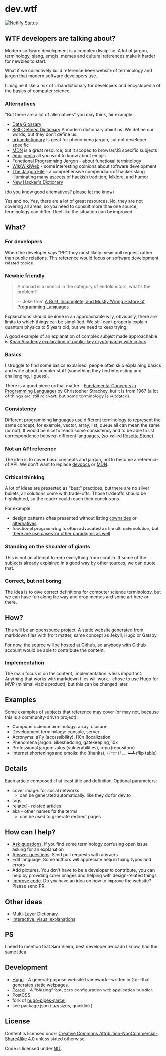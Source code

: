 # dev.wtf

[![Netlify Status](https://api.netlify.com/api/v1/badges/56042058-f77b-4bfd-a9a6-edd42683528a/deploy-status)](https://app.netlify.com/sites/devwtf/deploys)

## WTF developers are talking about?

Modern software development is a complex discipline. A lot of jargon, terminology, slang, emojis, memes and cultural references make it harder for newbies to start.

What if we collectively build reference ~~book~~ website of terminology and jargon that modern software developers use.

I imagine it like a mix of urbandictionary for developers and encyclopedia of the basics of computer science.

### Alternatives

"But there are a lot of alternatives" you may think, for example:

- [Data Glossary](https://github.com/airbytehq/glossary)
- [Self-Defined Dictionary](https://github.com/tatianamac/selfdefined) A modern dictionary about us. We define our words, but they don't define us.
- [urbandictionary](https://www.urbandictionary.com/) is great for phenomena jargon, but not developer specific
- [MDN](https://developer.mozilla.org) is a great resource, but it scoped to browser/JS specific subjects
- [emojipedia](https://emojipedia.org/) all you want to know about emojis
- [Functional Programming Jargon](https://github.com/hemanth/functional-programming-jargon) - about functional terminology
- [WikiWikiWeb](http://wiki.c2.com/) - some interesting opinions about software development
- [The Jargon File](http://www.catb.org/~esr/jargon/html/go01.html) - a comprehensive compendium of hacker slang illuminating many aspects of hackish tradition, folklore, and humor
- [New Hacker's Dictionary](https://archive.org/stream/jarg422/jarg422.txt)

(do you know good alternatives? please let me know)

Yes and no. Yes, there are a lot of great resources. No, they are not covering all areas, so you need to consult more than one source, terminology can differ. I feel like the situation can be improved.

## What?

### For developers

When the developer says "PR" they most likely mean pull request rather than public relations. This reference would focus on software development related topics.

### Newbie friendly

> A monad is a monoid in the category of endofunctors, what's the problem?
>
> -- Joke from [A Brief, Incomplete, and Mostly Wrong History of Programming Languages](http://james-iry.blogspot.com/2009/05/brief-incomplete-and-mostly-wrong.html)

Explanations should be done in an approachable way, obviously, there are limits to which things can be simplified. We still can't properly explain quantum physics to 5 years old, but we need to keep trying.

A good example of an explanation of complex subject made approachable is [Khan Academy explanation of public-key cryptography with colors](https://www.khanacademy.org/computing/computer-science/cryptography/modern-crypt/v/diffie-hellman-key-exchange-part-1).

### Basics

I struggle to find some basics explained, people often skip explaining basics and write about complex stuff (something they find interesting and challenging, I guess).

There is a good piece on that matter - [Fundamental Concepts in Programming Languages](http://citeseerx.ist.psu.edu/viewdoc/download?doi=10.1.1.332.3161&rep=rep1&type=pdf) by Christopher Strachey, but it is from 1967 (a lot of things are still relevant, but some terminology is outdated).

### Consistency

Different programming languages use different terminology to represent the same concept, for example, vector, array, list, queue all can mean the same (or not). It would be nice to reach some consistency and to be able to list correspondence between different languages, (so-called [Rosetta Stone](http://rosettacode.org/wiki/Rosetta_Code:About)).

### Not an API reference

The idea is to cover basic concepts and jargon, not to become a reference of API. We don't want to replace [devdocs](https://devdocs.io/) or [MDN](https://developer.mozilla.org).

### Critical thinking

A lot of ideas are presented as "best" practices, but there are no silver bullets, all solutions come with trade-offs. Those tradeoffs should be highlighted, so the reader could reach their conclusions.

For example:

- design patterns often presented without listing [downsides](https://www.deconstructconf.com/2017/brian-marick-patterns-failed-why-should-we-care) or [alternatives](https://github.com/thma/LtuPatternFactory)
- functional programming is often advocated as the ultimate solution, but [there are use cases for other paradigms as well](https://www.youtube.com/watch?v=449j7oKQVkc&t=1s)

### Standing on the shoulder of giants

This is not an attempt to redo everything from scratch. If some of the subjects already explained in a good way by other sources, we can quote that.

### Correct, but not boring

The idea is to give correct definitions for computer science terminology, but we can have fun along the way and drop memes and some art here or there.

## How?

This will be an opensource project. A static website generated from markdown files with front matter, same concept as Jekyll, Hugo or Gatsby.

For now, the [source will be hosted at Github](https://github.com/stereobooster/dev.wtf), so anybody with Github account would be able to contribute the content.

### Implementation

The main focus is on the content, implementation is less important. Anything that works with markdown files will work. I chose to use Hugo for MVP (minimal viable product), but this can be changed later.

## Examples

Some examples of subjects that reference may cover (or may not, because this is a community-driven project):

- Computer science terminology: array, closure
- Development terminology: console, server
- Acronyms: a11y (accessibility), l10n (localization)
- Phenomena jargon: bikeshedding, gatekeeping, 10x
- Professional jargon: vulns (vulnerabilities), repo (repository)
- Internet shortenings and emojis: thx (thanks), `(╯°□°)╯︵ ┻━┻` (flip table)

## Details

Each article composed of at least title and definition. Optional parameters:

- cover image: for social networks
  - can be generated automatically. like they do for dev.to
- tags
- related - related articles
- aka - other names for the terms
  - can be used to generate redirect pages

## How can I help?

- [Ask questions](https://github.com/stereobooster/dev.wtf/issues). If you find some terminology confusing open issue asking for an explanation
- [Answer questions](https://github.com/stereobooster/dev.wtf/new/master/content/posts). Send pull requests with answers
- Edit language. Some authors will appreciate help in fixing typos and errors
- Add pictures. You don't have to be a developer to contribute, you can help by providing cover images and helping with design-related things
- [Improve code](https://github.com/stereobooster/dev.wtf). Do you have an idea on how to improve the website? Please send PR.

## Other ideas

- [Multi-Layer Dictionary](http://learnthesewordsfirst.com/about/what-is-a-multi-layer-dictionary.html)
- [Interactive, visual explanations](https://www.cs.usfca.edu/~galles/visualization/Algorithms.html)

## PS

I need to mention that Sara Vieira, best developer avocado I know, had the [same idea](https://github.com/SaraVieira/webdev.wtf/issues/1).

## Development

- [Hugo](http://gohugo.io/) - A general-purpose website framework—written in Go—that generates static webpages.
- [Parcel](https://parceljs.org/) - A "blazing" fast, zero configuration web application bundler.
- PostCSS
- fork of [hugo-pipes-parcel](https://github.com/budparr/hugo-pipes-parcel)
- see package.json (lazysizes, quicklink)

## License

Content is licensed under [Creative Commons Attribution-NonCommercial-ShareAlike 4.0](http://creativecommons.org/licenses/by-nc-sa/4.0/) unless stated otherwise.

Code is licensed under [MIT](https://opensource.org/licenses/MIT).
